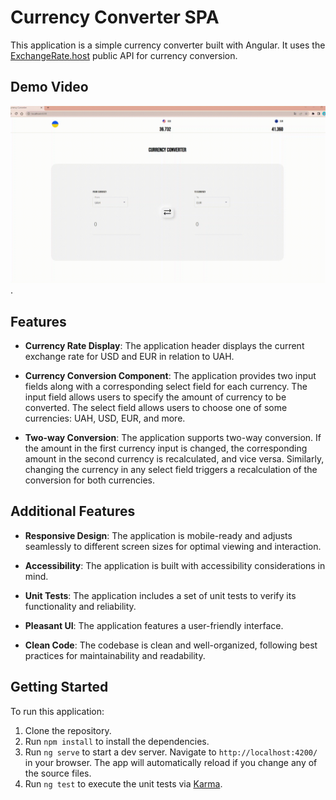 # Currency Converter SPA

This application is a simple currency converter built with Angular. It uses the [ExchangeRate.host](https://exchangerate.host/#/) public API for currency conversion.

## Demo Video

![Demo](./converter_demo_protsenko.gif).


## Features

- **Currency Rate Display**: The application header displays the current exchange rate for USD and EUR in relation to UAH.
  
- **Currency Conversion Component**: The application provides two input fields along with a corresponding select field for each currency. The input field allows users to specify the amount of currency to be converted. The select field allows users to choose one of some currencies: UAH, USD, EUR, and more.

- **Two-way Conversion**: The application supports two-way conversion. If the amount in the first currency input is changed, the corresponding amount in the second currency is recalculated, and vice versa. Similarly, changing the currency in any select field triggers a recalculation of the conversion for both currencies.

## Additional Features

- **Responsive Design**: The application is mobile-ready and adjusts seamlessly to different screen sizes for optimal viewing and interaction.
  
- **Accessibility**: The application is built with accessibility considerations in mind.

- **Unit Tests**: The application includes a set of unit tests to verify its functionality and reliability.

- **Pleasant UI**: The application features a user-friendly interface.

- **Clean Code**: The codebase is clean and well-organized, following best practices for maintainability and readability.

## Getting Started

To run this application:

1. Clone the repository.
2. Run `npm install` to install the dependencies.
3. Run `ng serve` to start a dev server. Navigate to `http://localhost:4200/` in your browser. The app will automatically reload if you change any of the source files.
4. Run `ng test` to execute the unit tests via [Karma](https://karma-runner.github.io).

